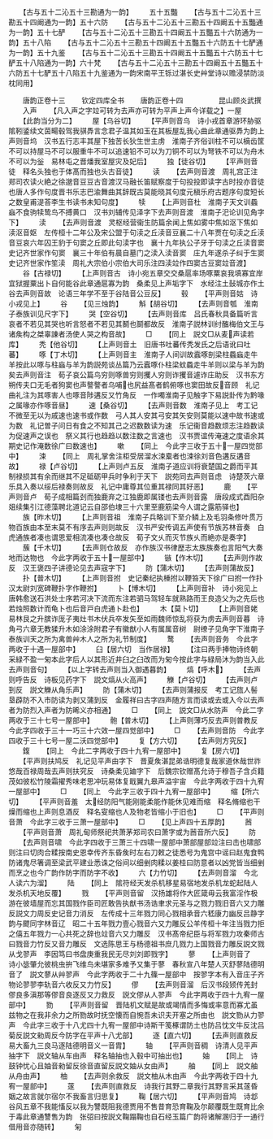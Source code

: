 <!-- { "loadSidebar": true } -->
　　【古与五十二沁五十三勘通为一韵】
　　五十五豓
　　【古与五十二沁五十三勘五十四阚通为一韵】五十六防
　　【古与五十二沁五十三勘五十四阚五十五豓通为一韵】五十七酽
　　【古与五十二沁五十三勘五十四阚五十五豓五十六防通为一韵】五十八陷
　　【古与五十二沁五十三勘五十四阚五十五豓五十六防五十七酽通为一韵】五十九鉴
　　【古与五十二沁五十三勘五十四阚五十五豓五十六防五十七酽五十八陷通为一韵】六十梵
　　【古与五十二沁五十三勘五十四阚五十五豓五十六防五十七酽五十八陷五十九鉴通为一韵宋南平王铄过湛长史艸堂诗以赡浸禁防淡枕同用】

　　唐韵正卷十三
　　钦定四库全书
　　唐韵正卷十四　　　　　昆山顾炎武撰
　　入声
　　【凡入声之字竝可转为去声亦可转为平声上声今详载之】一屋
　　【此韵当分为二】
　　屋【乌谷切】
　　【平声则音乌　诗小戎首章游环胁驱隂靷鋈续文茵畼毂驾我骐馵言念君子温其如玉在其板屋乱我心曲此章通驱馵为韵上声则音坞　汉书五行志丰其屋下独苦长狄生世主虏　淮南子齐俗训柱不可以樀齿筐不可以持屋马不可以服重牛不可以追速铅不可以为刀铜不可以为弩铁不可以为舟木不可以为釡　易林屯之晋燔我室屋灾及妃后】
　　独【徒谷切】
　　【平声则音徒　释名头独也于体髙而独也头古音徒】
　　读
　　【去声则音渡　周礼宫正注郑司农读火絶之徐邈音豆豆古音渡汉马融长笛赋察度于句投投即读字古时投亦音徒也唐人多作句度晋书乐志巴渝舞曲其辞既古莫能晓其句度元稹乐府古题序句度短长之数皇甫湜荅李生书读书未知句度】
　　犊
　　【上声则音杜　淮南子天文训蟁蝱不食驹犊鸷鸟不搏黄口　汉书刘辅传见泽字下去声则音渡　淮南子汜论训见角字下】
　　渎
　　【去声则音渡　灵枢经营衞生防篇余闻上焦如雾中焦如沤下焦如渎沤音妪　左传桓十二年公及宋公盟于句渎之丘渎音豆襄二十八年贾在句渎之丘渎音豆哀六年囚王豹于句窦之丘即此句渎字也　襄十九年执公子牙于句渎之丘渎音窦史记齐世家作句窦　襄三十年伯有晨自墓门之渎入渎音窦　庄九年遂杀子纠于生窦史记齐世家作笙渎　周礼大宗伯小宗伯大司乐注四渎竝作四窦古豆窦竝音渡】
　　谷【古禄切】
　　【上声则音古　诗小宛五章交交桑扈率场啄粟哀我填寡宜岸宜狱握粟出卜自何能谷此章通扈寡为韵　桑柔见上声垢字下　水经注土鼔城亦作土谷去声则音故　论语三年学不至于谷陆音公豆反】
　　毂
　　【平声则音姑　诗小戎见上】
　　谷
　　【见三烛韵】
　　斛【胡谷切】
　　【去声则音瓠　淮南子泰族训见尺字下】
　　哭【空谷切】
　　【去声则音库　吕氏春秋具备篇听言哀者不若见其哭也听言怒者不若见其鬭也鬬都故反　淮南子説林训纣醢梅伯文王与诸矦构之桀辜諌者汤使人哭之构音故】
　　□
　　【同上　説文□从麦声读若库】
　　秃【他谷切】
　　【上声则音土　旧唐书吐蕃传秃发氏之后语讹曰吐蕃】
　　啄【丁木切】
　　【上声则音主　淮南子人间训故蠧啄剖梁柱蟁蝱走牛羊按此以啄与柱蝱与羊为韵説苑谈丛篇乃云蠧啄仆柱梁蚊蟁走牛羊则以梁与羊为韵矣去声则音注　荀子哀公篇鸟穷则啄兽穷则攫人穷则诈攫音遽诈庄助反　汉书东方朔传夫口无毛者狗窦也声謷謷者乌哺也尻益髙者鹤俯啄也窦田故反音顾　礼记曲礼注为其啄害人也啄音陟遘反又竹角反　一作噣淮南子见触字下易説卦传为黔喙之属喙亦作啄音昼】
　　速【桑谷切】
　　【去声则音数　淮南子见上　考工记不微至无以为戚速也速书或作数　弓人其人安其弓安其矢安则莫能以速中故书速或为数　礼记曽子问日有食之不知其己之迟数数读为速　乐记衞音趋数烦志注趋数读为促速声之误也　祭义其行也趋趋以数注数之言速也　汉书贾谊传淹速之度语余其期史记作淹数徐广曰数速也】
　　嗽
　　【同上　今此字三收于五十一屋四觉部中】
　　涑
　　【同上　周礼掌舍注柜受居溜水涑槖者也涑徐刘音色遘反遘音故】
　　禄【卢谷切】
　　【上声则卢五反　淮南子道应训将衰楚国之爵而平其制禄损其有余而继其不足砥砺甲兵时争利于天下　説苑同去声则音虑　诗楚茨六章乐具入奏以绥后禄奏则故反　礼记中庸尊其位重其禄同其好恶】
　　鹿
　　【平声则音卢　荀子成相篇刭而独鹿弃之江独鹿即属镂也去声则音露　唐段成式酉阳杂爼续集引江德藻聘北道记云自邵伯埭三十六里至鹿筋梁今人谓之露筋驿也】
　　族【昨木切】
　　【上声则音祖　淮南子兵略训下至介鳞上及毛羽条修叶贯万物百族由本至末莫不有序去声则则故反　汉书严安传调五声使有节族苏林音奏　白虎通族者凑也谓恩爱相流凑也凑仓故反　荀子文乆而灭节族乆而絶亦是奏字】
　　蔟【千木切】
　　【去声则仓故反　亦作族汉书律歴志太族族奏也言阳气大奏地而达物也　今此字两收于五十一屋部中】
　　镞【作木切】
　　【去声则作故反　汉王褒四子讲德论见去声宼字下】
　　防【蒲木切】
　　【去声则蒲故反】
　　扑【普木切】
　　【上声则音拊　史记秦纪执棰拊以鞭笞天下徐广曰拊一作扑　汉太尉刘宽碑鞭扑字作鞭拊】
　　卜【博木切】
　　【上声则音补　诗小宛见上　唐韩愈送石洪处士序若河决下流而东注若驷马驾轻车就熟路而王良造父为之先后也若烛照数计而龟卜也后音戸白虎通卜赴也】
　　木【莫卜切】
　　【上声则音姥　易林艮之升膑诈厐子夷灶书木伏兵卒发矢至如雨魏师惊乱将获为虏去声则音暮　诗角弓六章无教猱升木如涂涂附君子有徽猷小人有属属音树　尉缭子见角字下淮南子泰族训天之所为禽兽艸木人之所为礼节制度】
　　鹜
　　【去声则音务　今此字两收于十遇一屋部中】
　　臼【居六切　当作居禄】
　　【注曰两手捧物诗终朝采緑不盈一匊本此字后人以其形近井臼之臼改而为匊今按此字与緑局沐为韵当入此去声则音句】
　　【以上字转去声则当入御遇暮韵】
　　熇【呼木】
　　【去声则呼告反　诗板见药字下　説文熇从火高声】
　　觻【卢谷切】
　　【去声则卢到反　説文觻从角乐声】
　　防【蒲木切】
　　【去声则蒲报反　考工记旊人髻垦薜防不入市防读为剥又蒲到反　金履祥曰古字四声随方言而读或去或入今以去声者为防烈入声者为防晞义亦相通】
　　□
　　【同上　説文□从水防声　今此二字两收于三十七号一屋部中】
　　骲【普木切】
　　【上声则薄巧反去声则普教反　今此字四收于三十一巧三十六效一屋四觉部中】
　　□
　　【去声则音防　今此字四收于三十七号一屋二沃四觉部中】
　　复【方六切】
　　【去声则方究反】
　　鍑
　　【同上　今此二字两收于四十九宥一屋部中】
　　复【房六切】
　　【平声则扶鸠反　礼记见平声由字下　晋夏矦湛昆弟诰明德复哉家道休哉世祚悠哉百禄周哉去声则扶究反　诗桑柔见廸字下　后魏宗钦赠髙允诗于穆吾子含贞籍茂如彼松竹陵霜擢秀味老思冲玩易体复戢翼九皋声溢宇宙　今此字两收于四十九宥一屋部中】
　　□
　　【同上　今此字三收于四十九宥一屋部中】
　　缩【所六切】
　　【平声则音羞　太经防阳气能刚能柔能作能休见难而缩　释名脩缩也干燥而缩也上声则息酒反　释名叜缩也人及物老皆缩小于旧也】
　　□
　　【平声则音萧　今此字三收于三萧一屋部中】
　　□
　　【见上声四十五厚韵】
　　莤
　　【平声则音萧　周礼甸师祭祀共萧茅郑司农曰萧字或为莤音所六反】
　　防
　　【去声则音啸　今此字四收于三萧三十四啸一屋部中萧部屋部竝注曰击也啸部则注曰切肉合糅按南史恩幸传齐东昏矦时左右刀敕之徒悉号为鬼宫中谣曰赵鬼食鸭防诸鬼尽箸调至梁武平建业悉诛之俗间以细剉肉糅以姜桂曰防意者以凶党皆当细剉而烹之也今广韵作防字而防字不收】
　　六【力竹切】
　　【去声则音溜　今北人读六为溜】
　　陆
　　【同上　隂符经天发杀机移星易宿地发杀机龙蛇起陆人发杀机天地反覆】
　　戮
　　【平声则音留　汉扬雄将作大匠箴毋云我富淫作极游在彼墙屋而忘其国戮作臣司匠敢告执猷书汤诰聿求元圣与之戮力戮旧音六又力雕反説文力周反史记音力消反　左传成十三年戮力同心戮相承音六嵇康力幽反吕静字韵与飂同字林音辽　昭二十五年戮力壹心戮音六又力雕反公羊传桓十年注当戮力拒之僖五年戮力一心共死之辞也竝音六又力雕反　汉书髙帝纪臣与将军戮力攻秦师古曰戮音力竹反又音力雕反　文选陈思王与杨德祖书庶几戮力上国戮音力雕反説文戮从戈翏声　李因笃曰书盘庚重我民无尽刘刘即戮字】
　　蓼
　　【上声则音了　诗小毖肇允彼桃虫拚飞维鸟未堪家多难予又集于蓼　春秋宣八年楚人灭舒蓼陆德明音了　説文蓼从艸翏声　今此字两收于二十九篠一屋部中　按翏字本有入音庄子齐物论翏翏李轨音六收反又力竹反】
　　僇
　　【去声则音溜　后汉书段颎传羌封僇良多滇那等僇音良逐反又力救反　説文僇从人翏声　今此字两收于四十九宥一屋部中】
　　勠
　　【平声则音留　晋陆机文赋是故或竭情而多悔或率意而寡尤虽兹物之在我非余力之所勠故时抚空懐而自惋吾未识夫开塞之所由也　説文勠从力翏声　今此字三收于十八尤四十九宥一屋部中诗斯干笺椓谓防土也防吕忱文牛反沈吕菊反説文勑周反今防字在平声十八尤部】
　　逐【直六切】
　　【去声则直救反　易大畜九三良马逐陆德明音义一音胄】
　　轴
　　【平声则音稠　诗清人见平声抽字下　説文轴从车由声　释名轴抽也入毂中可抽出也】
　　妯
　　【同上　诗鼓钟忧心且妯音勑留反徐音直留反説文妯从女由声】
　　舳
　　【同上　説文舳从舟由声】
　　柚
　　【去声则余救反　説文柚从木由声　今此字两收于四十九宥一屋部中】
　　蓫
　　【去声则直救反　诗我行其野二章我行其野言采其蓫昏姻之故言就尔宿尔不我畜言归思复】
　　鞠【居六切】
　　【平声则音鸠　诗邶谷风五章不我能慉反以我为讐既阻我德贾用不售昔育恐育鞠及尔颠覆既生既育比余于毒此章通讐售为韵　张弨曰按説文鞠蹋鞠也自石经玉篇广韵将诸解溷归于一通行借用音亦随转】
　　匊
